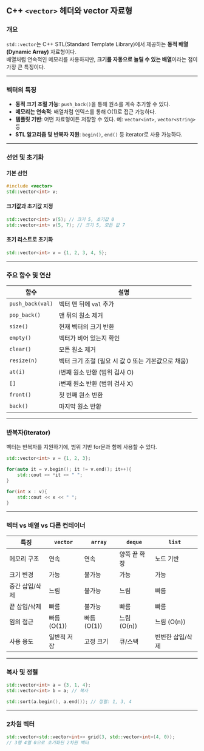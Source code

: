 ## C++ `<vector>` 헤더와 vector 자료형


### 개요

`std::vector`는 C++ STL(Standard Template Library)에서 제공하는 **동적 배열(Dynamic Array)** 자료형이다.  
배열처럼 연속적인 메모리를 사용하지만, **크기를 자동으로 늘릴 수 있는 배열**이라는 점이 가장 큰 특징이다.

---

### 벡터의 특징

- **동적 크기 조절 가능**: `push_back()`을 통해 원소를 계속 추가할 수 있다.
- **메모리는 연속적**: 배열처럼 인덱스를 통해 O(1)로 접근 가능하다.
- **템플릿 기반**: 어떤 자료형이든 저장할 수 있다. 예: `vector<int>`, `vector<string>` 등
- **STL 알고리즘 및 반복자 지원**: `begin()`, `end()` 등 iterator로 사용 가능하다.

---

### 선언 및 초기화

#### 기본 선언

```cpp
#include <vector>
std::vector<int> v;
```

#### 크기값과 초기값 지정

```cpp
std::vector<int> v(5); // 크기 5, 초기값 0
std::vector<int> v(5, 7); // 크기 5, 모든 값 7
```

#### 초기 리스트로 초기화

```cpp
std::vector<int> v = {1, 2, 3, 4, 5};
```

---

### 주요 함수 및 연산

| 함수               | 설명                              |
| ---------------- | ------------------------------- |
| `push_back(val)` | 벡터 맨 뒤에 `val` 추가                |
| `pop_back()`     | 맨 뒤의 원소 제거                      |
| `size()`         | 현재 벡터의 크기 반환                    |
| `empty()`        | 벡터가 비어 있는지 확인                   |
| `clear()`        | 모든 원소 제거                        |
| `resize(n)`      | 벡터 크기 조절 (필요 시 값 0 또는 기본값으로 채움) |
| `at(i)`          | i번째 원소 반환 (범위 검사 O)             |
| `[]`             | i번째 원소 반환 (범위 검사 X)             |
| `front()`        | 첫 번째 원소 반환                      |
| `back()`         | 마지막 원소 반환                       |

---

### 반복자(iterator)

벡터는 반복자를 지원하기에, 범위 기반 for문과 함께 사용할 수 있다.

```cpp
std::vector<int> v = {1, 2, 3};

for(auto it = v.begin(); it != v.end(); it++){
    std::cout << *it << " ";
}
```

```cpp
for(int x : v){
    std::cout << x << " ";
}
```

---

### 벡터 vs 배열 vs 다른 컨테이너

| 특징       | `vector`  | `array`   | `deque`   | `list`    |
| -------- | --------- | --------- | --------- | --------- |
| 메모리 구조   | 연속        | 연속        | 양쪽 끝 확장   | 노드 기반     |
| 크기 변경    | 가능        | 불가능       | 가능        | 가능        |
| 중간 삽입/삭제 | 느림        | 불가능       | 느림        | 빠름        |
| 끝 삽입/삭제  | 빠름        | 불가능       | 빠름        | 빠름        |
| 임의 접근    | 빠름 (O(1)) | 빠름 (O(1)) | 느림 (O(n)) | 느림 (O(n)) |
| 사용 용도    | 일반적 저장    | 고정 크기     | 큐/스택      | 빈번한 삽입/삭제 |

---

### 복사 및 정렬

```cpp
std::vector<int> a = {3, 1, 4};
std::vector<int> b = a; // 복사

std::sort(a.begin(), a.end()); // 정렬: 1, 3, 4
```

---

### 2차원 벡터

```cpp
std::vector<std::vector<int>> grid(3, std::vector<int>(4, 0));
// 3행 4열 0으로 초기화된 2차원 벡터
```

